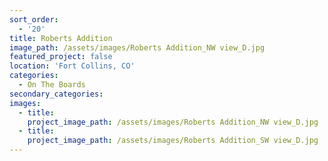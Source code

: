 ```yaml
---
sort_order:
  - '20'
title: Roberts Addition
image_path: /assets/images/Roberts Addition_NW view_D.jpg
featured_project: false
location: 'Fort Collins, CO'
categories:
  - On The Boards
secondary_categories:
images:
  - title:
    project_image_path: /assets/images/Roberts Addition_NW view_D.jpg
  - title:
    project_image_path: /assets/images/Roberts Addition_SW view_D.jpg
---
```


